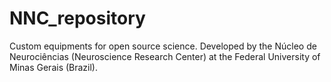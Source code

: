 # NNC_repository
Custom equipments for open source science. Developed  by the Núcleo de Neurociências (Neuroscience Research Center) at the Federal University of Minas Gerais (Brazil).
